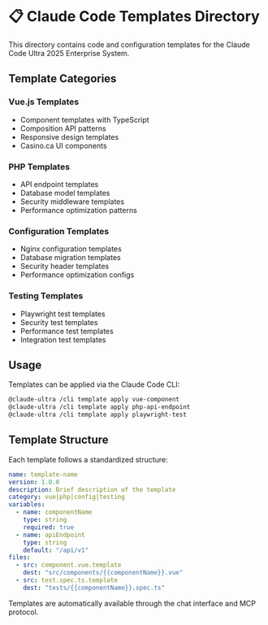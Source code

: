 # 📋 Claude Code Templates Directory

This directory contains code and configuration templates for the Claude Code Ultra 2025 Enterprise System.

## Template Categories

### **Vue.js Templates**

- Component templates with TypeScript
- Composition API patterns
- Responsive design templates
- Casino.ca UI components

### **PHP Templates**

- API endpoint templates
- Database model templates
- Security middleware templates
- Performance optimization patterns

### **Configuration Templates**

- Nginx configuration templates
- Database migration templates
- Security header templates
- Performance optimization configs

### **Testing Templates**

- Playwright test templates
- Security test templates
- Performance test templates
- Integration test templates

## Usage

Templates can be applied via the Claude Code CLI:

```bash
@claude-ultra /cli template apply vue-component
@claude-ultra /cli template apply php-api-endpoint
@claude-ultra /cli template apply playwright-test
```

## Template Structure

Each template follows a standardized structure:

```yaml
name: template-name
version: 1.0.0
description: Brief description of the template
category: vue|php|config|testing
variables:
  - name: componentName
    type: string
    required: true
  - name: apiEndpoint
    type: string
    default: "/api/v1"
files:
  - src: component.vue.template
    dest: "src/components/{{componentName}}.vue"
  - src: test.spec.ts.template
    dest: "tests/{{componentName}}.spec.ts"
```

Templates are automatically available through the chat interface and MCP protocol.
